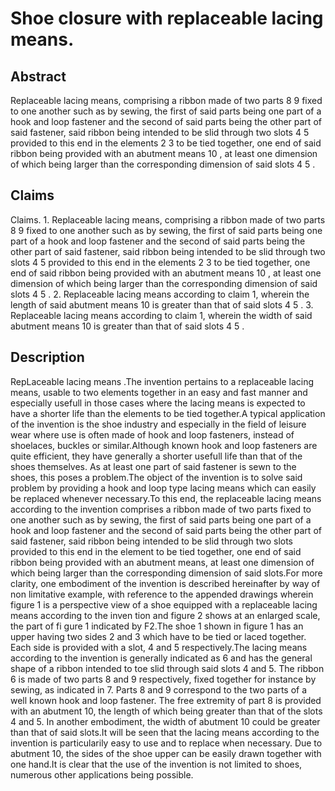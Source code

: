 # Shoe closure with replaceable lacing means.

## Abstract
Replaceable lacing means, comprising a ribbon made of two parts 8 9 fixed to one another such as by sewing, the first of said parts being one part of a hook and loop fastener and the second of said parts being the other part of said fastener, said ribbon being intended to be slid through two slots 4 5 provided to this end in the elements 2 3 to be tied together, one end of said ribbon being provided with an abutment means 10 , at least one dimension of which being larger than the corresponding dimension of said slots 4 5 .

## Claims
Claims. 1. Replaceable lacing means, comprising a ribbon made of two parts 8 9 fixed to one another such as by sewing, the first of said parts being one part of a hook and loop fastener and the second of said parts being the other part of said fastener, said ribbon being intended to be slid through two slots 4 5 provided to this end in the elements 2 3 to be tied together, one end of said ribbon being provided with an abutment means 10 , at least one dimension of which being larger than the corresponding dimension of said slots 4 5 . 2. Replaceable lacing means according to claim 1, wherein the length of said abutment means 10 is greater than that of said slots 4 5 . 3. Replaceable lacing means according to claim 1, wherein the width of said abutment means 10 is greater than that of said slots 4 5 .

## Description
RepLaceable lacing means .The invention pertains to a replaceable lacing means, usable to two elements together in an easy and fast manner and especially usefull in those cases where the lacing means is expected to have a shorter life than the elements to be tied together.A typical application of the invention is the shoe industry and especially in the field of leisure wear where use is often made of hook and loop fasteners, instead of shoelaces, buckles or similar.Although known hook and loop fasteners are quite efficient, they have generally a shorter usefull life than that of the shoes themselves. As at least one part of said fastener is sewn to the shoes, this poses a problem.The object of the invention is to solve said problem by providing a hook and loop type lacing means which can easily be replaced whenever necessary.To this end, the replaceable lacing means according to the invention comprises a ribbon made of two parts fixed to one another such as by sewing, the first of said parts being one part of a hook and loop fastener and the second of said parts being the other part of said fastener, said ribbon being intended to be slid through two slots provided to this end in the element to be tied together, one end of said ribbon being provided with an abutment means, at least one dimension of which being larger than the corresponding dimension of said slots.For more clarity, one embodiment of the invention is described hereinafter by way of non limitative example, with reference to the appended drawings wherein figure 1 is a perspective view of a shoe equipped with a replaceable lacing means according to the inven tion and figure 2 shows at an enlarged scale, the part of fi gure 1 indicated by F2.The shoe 1 shown in figure 1 has an upper having two sides 2 and 3 which have to be tied or laced together. Each side is provided with a slot, 4 and 5 respectively.The lacing means according to the invention is generally indicated as 6 and has the general shape of a ribbon intended to toe slid through said slots 4 and 5. The ribbon 6 is made of two parts 8 and 9 respectively, fixed together for instance by sewing, as indicated in 7. Parts 8 and 9 correspond to the two parts of a well known hook and loop fastener. The free extremity of part 8 is provided with an abutment 10, the length of which being greater than that of the slots 4 and 5. In another embodiment, the width of abutment 10 could be greater than that of said slots.It will be seen that the lacing means according to the invention is particularily easy to use and to replace when necessary. Due to abutment 10, the sides of the shoe upper can be easily drawn together with one hand.It is clear that the use of the invention is not limited to shoes, numerous other applications being possible.